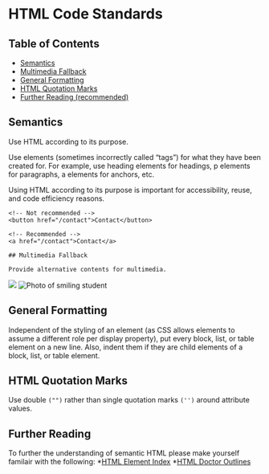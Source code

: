 # HTML Code Standards

## Table of Contents
* [Semantics](#semantics)
* [Multimedia Fallback](#multimedia-fallback)
* [General Formatting](#general-formatting)
* [HTML Quotation Marks](#html-quotation-marks)
* [Further Reading (recommended)](#further-reading)

## Semantics
Use HTML according to its purpose.

Use elements (sometimes incorrectly called “tags”) for what they have been created for. For example, use heading elements for headings, p elements for paragraphs, a elements for anchors, etc.

Using HTML according to its purpose is important for accessibility, reuse, and code efficiency reasons.

```
<!-- Not recommended -->
<button href="/contact">Contact</button>

<!-- Recommended -->
<a href="/contact">Contact</a>

## Multimedia Fallback

Provide alternative contents for multimedia.

```
<!-- Not recommended -->
<img src="student.png">

<!-- Recommended -->
<img src="student.png" alt="Photo of smiling student">

## General Formatting
Independent of the styling of an element (as CSS allows elements to assume a different role per display property), put every block, list, or table element on a new line. Also, indent them if they are child elements of a block, list, or table element.

## HTML Quotation Marks
Use double `("")` rather than single quotation marks `('')` around attribute values.

## Further Reading
To further the understanding of semantic HTML please make yourself familair with the following:
*[HTML Element Index](https://developer.mozilla.org/en/docs/Web/HTML/Element)
*[HTML Doctor Outlines](http://html5doctor.com/outlines/)

